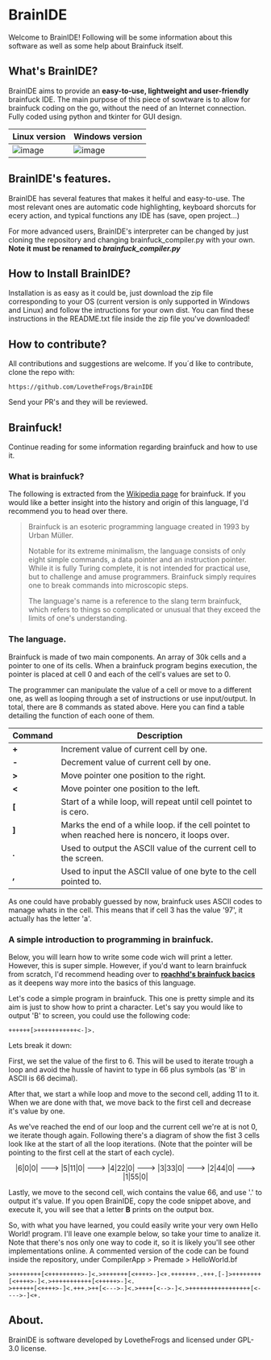 # BrainIDE
Welcome to BrainIDE! Following will be some information about this software as well as some help about Brainfuck itself.


## What's BrainIDE?
BrainIDE aims to provide an **easy-to-use, lightweight and user-friendly** brainfuck IDE. The main purpose of this piece of sowtware is to allow for 
brainfuck coding on the go, without the need of an Internet connection. Fully coded using python and tkinter for GUI design.

| Linux version | Windows version |
| - | -|
| ![image](https://user-images.githubusercontent.com/102818341/170818959-2dbed08b-ef42-4669-b857-38568917041e.png) | ![image](https://user-images.githubusercontent.com/102818341/170818959-2dbed08b-ef42-4669-b857-38568917041e.png) |

## BrainIDE's features.
BrainIDE has several features that makes it helful and easy-to-use. The most relevant ones are automatic code highlighting, keyboard shorcuts for ecery 
action, and typical functions any IDE has (save, open project...)

For more advanced users, BrainIDE's interpreter can be changed by just cloning the repository and changing brainfuck_compiler.py with your own. **Note it 
must be renamed to _brainfuck_compiler.py_**


## How to Install BrainIDE?
Installation is as easy as it could be, just download the zip file corresponding to your OS (current version is only supported in Windows and Linux) and 
follow the intructions for your own dist. You can find these instructions in the README.txt file inside the zip file you've downloaded!


## How to contribute?
All contributions and suggestions are welcome. If you´d like to contribute, clone the repo with:
```
https://github.com/LovetheFrogs/BrainIDE
```
Send your PR's and they will be reviewed.


## Brainfuck!
Continue reading for some information regarding brainfuck and how to use it.


### What is brainfuck?
The following is extracted from the [Wikipedia page](https://en.wikipedia.org/wiki/Brainfuck) for brainfuck. If you would like a better insight into the 
history and origin of this language, I'd recommend you to head over there.

>Brainfuck is an esoteric programming language created in 1993 by Urban Müller.
>
>Notable for its extreme minimalism, the language consists of only eight simple commands, a data pointer and an instruction pointer. While it is fully 
>Turing complete, it is not intended for practical use, but to challenge and amuse programmers. Brainfuck simply requires one to break commands into 
>microscopic steps.
>
>The language's name is a reference to the slang term brainfuck, which refers to things so complicated or unusual that they exceed the limits of one's 
>understanding. 

### The language.
Brainfuck is made of two main components. An array of 30k cells and a pointer to one of its cells. When a brainfuck program begins execution, the pointer 
is placed at cell 0 and each of the cell's values are set to 0. 

The programmer can manipulate the value of a cell or move to a different one, as well as looping through a set of instructions or use input/output. In 
total, there are 8 commands as stated above. Here you can find a table detailing the function of each oone of them.

| Command | Description |
| - | - |
| **+** | Increment value of current cell by one. |
| **-** | Decrement value of current cell by one. |
| **>** | Move pointer one position to the right. |
| **<** | Move pointer one position to the left.|
| **[** | Start of a while loop, will repeat until cell pointet to is cero. |
| **]** | Marks the end of a while loop. if the cell pointet to when reached here is noncero, it loops over. |
| **.** | Used to output the ASCII value of the current cell to the screen. |
| **,** | Used to input the ASCII value of one byte to the cell pointed to. |

As one could have probably guessed by now, brainfuck uses ASCII codes to manage whats in the cell. This means that if cell 3 has the value '97', it 
actually has the letter 'a'. 

### A simple introduction to programming in brainfuck.
Below, you will learn how to write some code wich will print a letter. However, this is super simple. However, if you'd want to learn brainfuck from 
scratch, I'd recommend heading over to [**roachhd's brainfuck bacics**](https://gist.github.com/roachhd/dce54bec8ba55fb17d3a) as it deepens way more into 
the basics of this language.

Let's code a simple program in brainfuck. This one is pretty simple and its aim is just to show how to print a character. Let's say you would like to 
output 'B' to screen, you could use the following code:
```
++++++[>+++++++++++<-]>.
```
Lets break it down:

First, we set the value of the first to 6. This will be used to iterate trough a loop and avoid the hussle of havint to type in 66 plus symbols (as 'B' in
ASCII is 66 decimal).

After that, we start a while loop and move to the second cell, adding 11 to it. When we are done with that, we move back to the first cell and decrease 
it's value by one.

As we've reached the end of our loop and the current cell we're at is not 0, we iterate though again. Following there's a diagram of show the fist 3 cells
look like at the start of all the loop iterations. (Note that the pointer will be pointing to the first cell at the start of each cycle).

<p align='center'> |6|0|0| ---> |5|11|0| ---> |4|22|0| ---> |3|33|0| ---> |2|44|0| ---> |1|55|0| </p>

Lastly, we move to the second cell, wich contains the value 66, and use '.' to output it's value. If you open BrainIDE, copy the code snippet above, and
execute it, you will see that a letter **B** prints on the output box.

So, with what you have learned, you could easily write your very own Hello World! program. I'll leave one example below, so take your time to analize it.
Note that there's nos only one way to code it, so it is likely you'll see other implementations online. A commented version of the code can be found inside
the repository, under CompilerApp > Premade > HelloWorld.bf
```
>++++++++[<+++++++++>-]<.>+++++++[<++++>-]<+.+++++++..+++.[-]>++++++++[<++++>-]<.>+++++++++++[<+++++>-]<.
>++++++[<++++>-]<.+++.>++[<--->-]<.>++++[<-->-]<.>+++++++++++++++++[<---->-]<+.
```

## About.
BrainIDE is software developed by LovetheFrogs and licensed under GPL-3.0 license.
